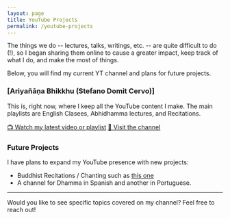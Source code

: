 ```yaml
---
layout: page
title: YouTube Projects
permalink: /youtube-projects
---
```


The things we do -- lectures, talks, writings, etc. -- are quite difficult to do (!), so I began sharing them online to cause a greater impact, keep track of what I do, and make the most of things. 

Below, you will find my current YT channel and plans for future projects.

### [Ariyañāṇa Bhikkhu (Stefano Domit Cervo)]

This is, right now, where I keep all the YouTube content I make. The main playlists are English Clasees, Abhidhamma lectures, and Recitations. 

<a href="https://youtube.com/playlist?list=PLXMGw7BI8gLVn_DKTX82nQ2Q0uWdUJpLT&feature=shared" target="_blank">📺 Watch my latest video or playlist</a>
<a href="https://youtube.com/@anb_sdc?feature=shared" target="_blank">🔗 Visit the channel</a>

### Future Projects
I have plans to expand my YouTube presence with new projects:
- Buddhist Recitations / Chanting such as [this one](https://youtube.com/playlist?list=PLXMGw7BI8gLWOvfpN_v_B9NaC6iJ5Zok8&feature=shared)
- A channel for Dhamma in Spanish and another in Portuguese.

---

Would you like to see specific topics covered on my channel? Feel free to reach out!
